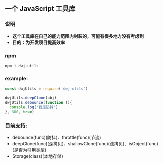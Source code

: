 ## 一个 JavaScript 工具库

### 说明
* **这个工具库在自己的能力范围内封装的，可能有很多地方没有考虑到**
* **目的：为开发项目提高效率**

### npm
```
npm i dwj-utils
```
### example:
``` js
const dwjUtils = require('dwj-utils')

dwjUtils.deepClone(obj)
dwjUtils.debounce(function (){
  console.log('我是防抖')
}, 300, true)
```
### 目前支持:
* debounce(func)(防抖)、throttle(func)(节流)
* deepClone(func)(深拷贝)、shallowClone(func)(浅拷贝)、isObject(func)(是否为引用类型)
* Storage(class)(本地存储)